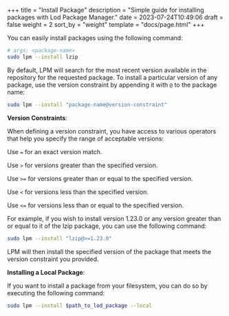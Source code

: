 +++
title = "Install Package"
description = "Simple guide for installing packages with Lod Package Manager."
date = 2023-07-24T10:49:06
draft = false
weight = 2
sort_by = "weight"
template = "docs/page.html"
+++

You can easily install packages using the following command:

```sh
# args: <package-name>
sudo lpm --install lzip
```

By default, LPM will search for the most recent version available in the repository for the requested package.
To install a particular version of any package, use the version constraint by appending it with `@` to the package name:

```sh
sudo lpm --install "package-name@version-constraint"
```

**Version Constraints**:

When defining a version constraint, you have access to various operators that help you specify the range of acceptable versions:

Use `=` for an exact version match.

Use `>` for versions greater than the specified version.

Use `>=` for versions greater than or equal to the specified version.

Use `<` for versions less than the specified version.

Use `<=` for versions less than or equal to the specified version.

For example, if you wish to install version 1.23.0 or any version greater than or equal to it of the lzip package, you can use the following command:

```sh
sudo lpm --install "lzip@>=1.23.0"
```

LPM will then install the specified version of the package that meets the version constraint you provided.

**Installing a Local Package**:

If you want to install a package from your filesystem, you can do so by executing the following command:

```sh
sudo lpm --install $path_to_lod_package --local
```